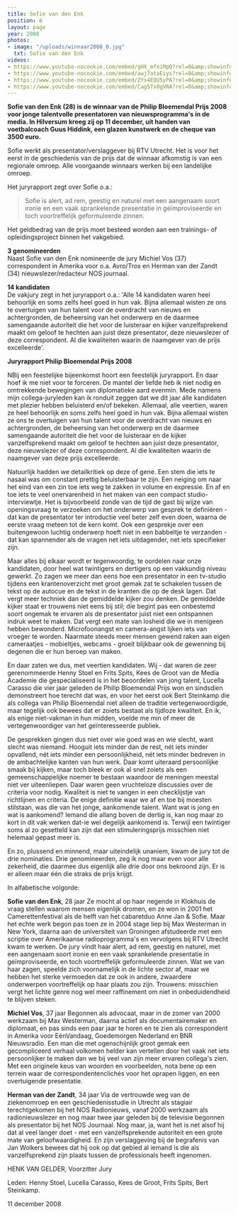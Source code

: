```yaml
---
title: Sofie van den Enk
position: 6
layout: page
year: 2008
photos:
- image: "/uploads/winnaar2008_0.jpg"
  txt: Sofie van den Enk
videos:
- https://www.youtube-nocookie.com/embed/gHX_mfeiMpQ?rel=0&amp;showinfo=0
- https://www.youtube-nocookie.com/embed/awj7ataEiys?rel=0&amp;showinfo=0
- https://www.youtube-nocookie.com/embed/ZYs4EQU5yPA?rel=0&amp;showinfo=0
- https://www.youtube-nocookie.com/embed/Cag5Tx0gVRA?rel=0&amp;showinfo=0
---
```


**Sofie van den Enk (28) is de winnaar van de Philip Bloemendal Prijs 2008 voor jonge talentvolle presentatoren van nieuwsprogramma's in de media. In Hilversum kreeg zij op 11 december, uit handen van voetbalcoach Guus Hiddink, een glazen kunstwerk en de cheque van 3500 euro.**

Sofie werkt als presentator/verslaggever bij RTV Utrecht. Het is voor het eerst in de geschiedenis van de prijs dat de winnaar afkomstig is van een regionale omroep. Alle voorgaande winnaars werken bij een landelijke omroep.

<!--more-->

Het juryrapport zegt over Sofie o.a.:

> Sofie is alert, ad rem, geestig en naturel met een aangenaam soort ironie en een vaak sprankelende presentatie in geïmproviseerde en toch voortreffelijk geformuleerde zinnen.

Het geldbedrag van de prijs moet besteed worden aan een trainings- of opleidingsproject binnen het vakgebied.

**3 genomineerden**  
Naast Sofie van den Enk nomineerde de jury Michiel Vos (37) correspondent in Amerika voor o.a. Avro/Tros en Herman van der Zandt (34) nieuwslezer/redacteur NOS journaal.

**14 kandidaten**  
De vakjury zegt in het juryrapport o.a.: 'Alle 14 kandidaten waren heel behoorlijk en soms zelfs heel goed in hun vak. Bijna allemaal wisten ze ons te overtuigen van hun talent voor de overdracht van nieuws en achtergronden, de beheersing van het onderwerp en de daarmee samengaande autoriteit die het voor de luisteraar en kijker vanzelfsprekend maakt om geloof te hechten aan juist deze presentator, deze nieuwslezer of deze correspondent. Al die kwaliteiten waarin de naamgever van de prijs excelleerde'.

**Juryrapport Philip Bloemendal Prijs 2008**

NBij een feestelijke bijeenkomst hoort een feestelijk juryrapport. En daar hoef ik me niet voor te forceren. De mantel der liefde heb ik niet nodig en omtrekkende bewegingen van diplomatieke aard evenmin. Mede namens mijn collega-juryleden kan ik ronduit zeggen dat we dit jaar álle kandidaten met plezier hebben beluisterd en/of bekeken. Allemaal, alle veertien, waren ze heel behoorlijk en soms zelfs heel goed in hun vak. Bijna allemaal wisten ze ons te overtuigen van hun talent voor de overdracht van nieuws en achtergronden, de beheersing van het onderwerp en de daarmee samengaande autoriteit die het voor de luisteraar en de kijker vanzelfsprekend maakt om geloof te hechten aan juist deze presentator, deze nieuwslezer of deze correspondent. Al die kwaliteiten waarin de naamgever van deze prijs excelleerde.

Natuurlijk hadden we detailkritiek op deze of gene. Een stem die iets te nasaal was om constant prettig beluisterbaar te zijn. Een neiging om naar het eind van een zin toe iets weg te zakken in volume en expressie. En af en toe iets te veel onervarenheid in het maken van een compact studio-interviewtje. Het is bijvoorbeeld zonde van de tijd de gast bij wijze van openingsvraag te verzoeken om het onderwerp van gesprek te definiëren - dat kan de presentator ter introductie veel beter zelf even doen, waarna de eerste vraag meteen tot de kern komt. Ook een gesprekje over een buitengewoon luchtig onderwerp hoeft niet in een babbeltje te verzanden - dat kan spannender als de vragen net iets uitdagender, net iets specifieker zijn.

Maar alles bij elkaar wordt er tegenwoordig, te oordelen naar onze kandidaten, door heel wat twintigers en dertigers op een vakkundig niveau gewerkt. Zo zagen we meer dan eens hoe een presentator in een tv-studio tijdens een krantenoverzicht met groot gemak zat te schakelen tussen de tekst op de autocue en de tekst in de kranten die op de desk lagen. Dat vergt meer techniek dan de gemiddelde kijker zou denken. De gemiddelde kijker staat er trouwens niet eens bij stil; die begint pas een onbestemd soort ongemak te ervaren als de presentator juist níet een ontspannen indruk weet te maken. Dat vergt een mate van losheid die we in menigeen hebben bewonderd. Microfoonangst en camera-angst lijken iets van vroeger te worden. Naarmate steeds meer mensen gewend raken aan eigen cameraatjes - mobieltjes, webcams - groeit blijkbaar ook de gewenning bij degenen die er hun beroep van maken.

En daar zaten we dus, met veertien kandidaten. Wij - dat waren de zeer gerenommeerde Henny Stoel en Frits Spits, Kees de Groot van de Media Academie die gespecialiseerd is in het beoordelen van jong talent, Lucella Carasso die vier jaar geleden de Philip Bloemendal Prijs won en sindsdien demonstreert hoe terecht dat was, en voor het eerst ook Bert Steinkamp die als collega van Philip Bloemendal niet alleen de traditie vertegenwoordigde, maar tegelijk ook bewees dat er zoiets bestaat als tijdloze kwaliteit. En ik, als enige niet-vakman in hun midden, voelde me min of meer de vertegenwoordiger van het geïnteresseerde publiek.

De gesprekken gingen dus niet over wie goed was en wie slecht, want slecht was niemand. Hooguit iets minder dan de rest, nét iets minder opvallend, nét iets minder een persoonlijkheid, nét iets minder bedreven in de ambachtelijke kanten van hun werk. Daar komt uiteraard persoonlijke smaak bij kijken, maar toch bleek er ook al snel zoiets als een gemeenschappelijke noemer te bestaan waardoor de meningen meestal niet ver uiteenliepen. Daar waren geen vruchteloze discussies over de criteria voor nodig. Kwaliteit is niet te vangen in een checklijstje van richtlijnen en criteria. De enige definitie waar we af en toe bij moesten stilstaan, was die van het jonge, aankomende talent. Want wat is jong en wat is aankomend? Iemand die allang boven de dertig is, kan nog maar zo kort in dit vak werken dat-ie wel degelijk aankomend is. Terwijl een twintiger soms al zo gesetteld kan zijn dat een stimuleringsprijs misschien niet helemaal gepast meer is.

En zo, plussend en minnend, maar uiteindelijk unaniem, kwam de jury tot de drie nominaties. Drie genomineerden, zeg ik nog maar even voor alle zekerheid, die daarmee dus eigenlijk alle drie door ons bekroond zijn. Er is er alleen maar één die straks de prijs krijgt.

In alfabetische volgorde:

**Sofie van den Enk**, 28 jaar
Ze mocht al op haar negende in Klokhuis de vraag stellen waarom mensen eigenlijk dromen, en ze won in 2001 het Camerettenfestival als de helft van het cabaretduo Anne Jan & Sofie. Maar het echte werk begon pas toen ze in 2004 stage liep bij Max Westerman in New York, daarna aan de universiteit van Groningen afstudeerde met een scriptie over Amerikaanse radioprogramma's en vervolgens bij RTV Utrecht kwam te werken. De jury vindt haar alert, ad rem, geestig en naturel, met een aangenaam soort ironie en een vaak sprankelende presentatie in geïmproviseerde, en toch voortreffelijk geformuleerde zinnen. Wat we van haar zagen, speelde zich voornamelijk in de lichte sector af, maar we hebben het sterke vermoeden dat ze ook in andere, zwaardere onderwerpen voortreffelijk op haar plaats zou zijn. Trouwens: misschien vergt het lichte genre nog wel meer raffinement om niet in onbeduidendheid te blijven steken.

**Michiel Vos**, 37 jaar
Begonnen als advocaat, maar in de zomer van 2000 werkzaam bij Max Westerman, daarna actief als documentairemaker en diplomaat, en pas sinds een paar jaar te horen en te zien als correspondent in Amerika voor EénVandaag, Goedemorgen Nederland en BNR Nieuwsradio. Een man die met ogenschijnlijk groot gemak een gecompliceerd verhaal volkomen helder kan vertellen door het vaak net iets persoonlijker te maken dan we bij veel van zijn meer ervaren collega's zien. Met een originele keus van woorden en voorbeelden, nota bene op een terrein waar de correspondentenclichés voor het oprapen liggen, en een overtuigende presentatie.

**Herman van der Zandt**, 34 jaar
Via de vertrouwde weg van de ziekenomroep en een geschiedenisstudie in Utrecht als stagiair terechtgekomen bij het NOS Radionieuws, vanaf 2000 werkzaam als radionieuwslezer en nog maar twee jaar geleden bij de televisie begonnen als presentator bij het NOS Journaal. Nog maar, ja, want het is net alsof hij dat al veel langer doet - met een vanzelfsprekende autoriteit en een grote mate van geloofwaardigheid. En zijn verslaggeving bij de begrafenis van Jan Wolkers bewees dat hij ook op dat gebied al iemand is die als vanzelfsprekend zijn plaats tussen de professionals heeft ingenomen. 

HENK VAN GELDER, 
Voorzitter Jury

Leden: Henny Stoel, Lucella Carasso, Kees de Groot, Frits Spits, Bert Steinkamp.

11 december 2008

